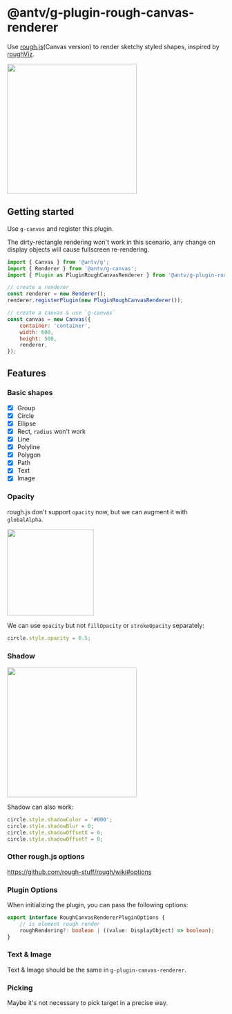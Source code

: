 # @antv/g-plugin-rough-canvas-renderer

Use [rough.js](https://roughjs.com/)(Canvas version) to render sketchy styled shapes, inspired by [roughViz](https://github.com/jwilber/roughViz).

<img src="https://gw.alipayobjects.com/mdn/rms_6ae20b/afts/img/A*d4iiS5_3YVIAAAAAAAAAAAAAARQnAQ" width="300">

## Getting started

Use `g-canvas` and register this plugin.

The dirty-rectangle rendering won't work in this scenario, any change on display objects will cause fullscreen re-rendering.

```js
import { Canvas } from '@antv/g';
import { Renderer } from '@antv/g-canvas';
import { Plugin as PluginRoughCanvasRenderer } from '@antv/g-plugin-rough-canvas-renderer';

// create a renderer
const renderer = new Renderer();
renderer.registerPlugin(new PluginRoughCanvasRenderer());

// create a canvas & use `g-canvas`
const canvas = new Canvas({
    container: 'container',
    width: 600,
    height: 500,
    renderer,
});
```

## Features

### Basic shapes

- [x] Group
- [x] Circle
- [x] Ellipse
- [x] Rect, `radius` won't work
- [x] Line
- [x] Polyline
- [x] Polygon
- [x] Path
- [x] Text
- [x] Image

### Opacity

rough.js don't support `opacity` now, but we can augment it with `globalAlpha`.

<img src="https://gw.alipayobjects.com/mdn/rms_6ae20b/afts/img/A*gl6ETYiyCCQAAAAAAAAAAAAAARQnAQ" width="200">

We can use `opacity` but not `fillOpacity` or `strokeOpacity` separately:

```js
circle.style.opacity = 0.5;
```

### Shadow

<img src="https://gw.alipayobjects.com/mdn/rms_6ae20b/afts/img/A*JKLVSrYk7BYAAAAAAAAAAAAAARQnAQ" width="300">

Shadow can also work:

```js
circle.style.shadowColor = '#000';
circle.style.shadowBlur = 0;
circle.style.shadowOffsetX = 0;
circle.style.shadowOffsetY = 0;
```

### Other rough.js options

<https://github.com/rough-stuff/rough/wiki#options>

### Plugin Options

When initializing the plugin, you can pass the following options:

```ts
export interface RoughCanvasRendererPluginOptions {
    // is element rough render
    roughRendering?: boolean | ((value: DisplayObject) => boolean);
}
```

### Text & Image

Text & Image should be the same in `g-plugin-canvas-renderer`.

### Picking

Maybe it's not necessary to pick target in a precise way.
